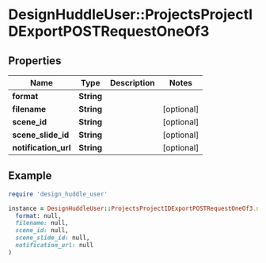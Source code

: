 # DesignHuddleUser::ProjectsProjectIDExportPOSTRequestOneOf3

## Properties

| Name | Type | Description | Notes |
| ---- | ---- | ----------- | ----- |
| **format** | **String** |  |  |
| **filename** | **String** |  | [optional] |
| **scene_id** | **String** |  | [optional] |
| **scene_slide_id** | **String** |  | [optional] |
| **notification_url** | **String** |  | [optional] |

## Example

```ruby
require 'design_huddle_user'

instance = DesignHuddleUser::ProjectsProjectIDExportPOSTRequestOneOf3.new(
  format: null,
  filename: null,
  scene_id: null,
  scene_slide_id: null,
  notification_url: null
)
```

